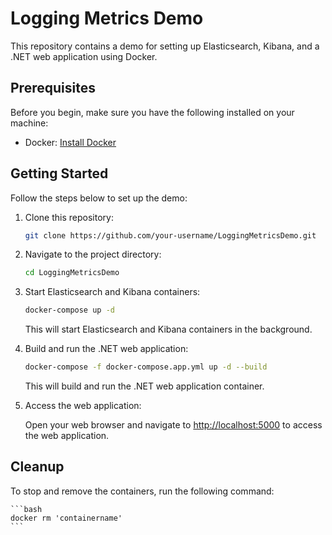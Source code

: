 # Logging Metrics Demo

This repository contains a demo for setting up Elasticsearch, Kibana, and a .NET web application using Docker.

## Prerequisites

Before you begin, make sure you have the following installed on your machine:

- Docker: [Install Docker](https://docs.docker.com/get-docker/)

## Getting Started

Follow the steps below to set up the demo:

1. Clone this repository:

    ```bash
    git clone https://github.com/your-username/LoggingMetricsDemo.git
    ```

2. Navigate to the project directory:

    ```bash
    cd LoggingMetricsDemo
    ```

3. Start Elasticsearch and Kibana containers:

    ```bash
    docker-compose up -d
    ```

    This will start Elasticsearch and Kibana containers in the background.

4. Build and run the .NET web application:

    ```bash
    docker-compose -f docker-compose.app.yml up -d --build
    ```

    This will build and run the .NET web application container.

5. Access the web application:

    Open your web browser and navigate to [http://localhost:5000](http://localhost:5000) to access the web application.

## Cleanup

To stop and remove the containers, run the following command:

    ```bash
    docker rm 'containername'
    ```
    
